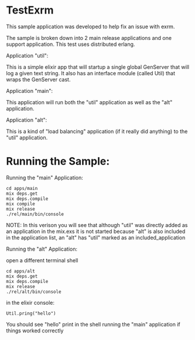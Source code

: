 TestExrm
========

This sample application was developed to help fix an issue with exrm.

The sample is broken down into 2 main release applications and one support application.  This test uses distributed erlang.


Application "util":

This is a simple elixir app that will startup a single global GenServer that will log a given text string.  It also has an interface module (called Util) that wraps the GenServer cast.

Application "main":

This application will run both the "util" application as well as the "alt" application.

Application "alt":

This is a kind of "load balancing" application (if it really did anything) to the "util" application.


Running the Sample:
===================

Running the "main" Application:

```
cd apps/main
mix deps.get
mix deps.compile
mix compile
mix release
./rel/main/bin/console
```

NOTE:  In this verison you will see that although "util" was directly added as an application in the mix.exs it is not started
because "alt" is also included in the application list, an "alt" has "util" marked as an included_application

Running the "alt" Application:

open a different terminal shell

```
cd apps/alt
mix deps.get
mix deps.compile
mix release
./rel/alt/bin/console
```
in the elixir console:
```
Util.pring("hello")
```

You should see "hello" print in the shell running the "main" application if things worked correctly

